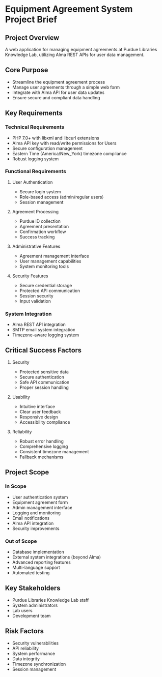 # Equipment Agreement System Project Brief

## Project Overview
A web application for managing equipment agreements at Purdue Libraries Knowledge Lab, utilizing Alma REST APIs for user data management.

## Core Purpose
- Streamline the equipment agreement process
- Manage user agreements through a simple web form
- Integrate with Alma API for user data updates
- Ensure secure and compliant data handling

## Key Requirements

### Technical Requirements
- PHP 7.0+ with libxml and libcurl extensions
- Alma API key with read/write permissions for Users
- Secure configuration management
- Eastern Time (America/New_York) timezone compliance
- Robust logging system

### Functional Requirements
1. User Authentication
   - Secure login system
   - Role-based access (admin/regular users)
   - Session management

2. Agreement Processing
   - Purdue ID collection
   - Agreement presentation
   - Confirmation workflow
   - Success tracking

3. Administrative Features
   - Agreement management interface
   - User management capabilities
   - System monitoring tools

4. Security Features
   - Secure credential storage
   - Protected API communication
   - Session security
   - Input validation

### System Integration
- Alma REST API integration
- SMTP email system integration
- Timezone-aware logging system

## Critical Success Factors
1. Security
   - Protected sensitive data
   - Secure authentication
   - Safe API communication
   - Proper session handling

2. Usability
   - Intuitive interface
   - Clear user feedback
   - Responsive design
   - Accessibility compliance

3. Reliability
   - Robust error handling
   - Comprehensive logging
   - Consistent timezone management
   - Fallback mechanisms

## Project Scope
### In Scope
- User authentication system
- Equipment agreement form
- Admin management interface
- Logging and monitoring
- Email notifications
- Alma API integration
- Security improvements

### Out of Scope
- Database implementation
- External system integrations (beyond Alma)
- Advanced reporting features
- Multi-language support
- Automated testing

## Key Stakeholders
- Purdue Libraries Knowledge Lab staff
- System administrators
- Lab users
- Development team

## Risk Factors
- Security vulnerabilities
- API reliability
- System performance
- Data integrity
- Timezone synchronization
- Session management
